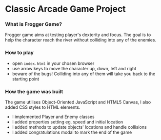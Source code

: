 # Classic Arcade Game Project

### What is Frogger Game?

Frogger game aims at testing player's dexterity and focus. The goal is to help the character reach the river without colliding into any of the enemies.

### How to play

* open `index.html` in your chosen browser
* use arrow keys to move the character up, down, left and right
* beware of the bugs! Colliding into any of them will take you back to the starting point

### How the game was built

The game utilises Object-Oriented JavaScript and HTML5 Canvas, I also added CSS styles to HTML elements.
* I implemented Player and Enemy classes
* I added properties setting eg. speed and initial location
* I added methods to update objects' locations and handle collisions
* I added congratulations modal to mark the end of the game
